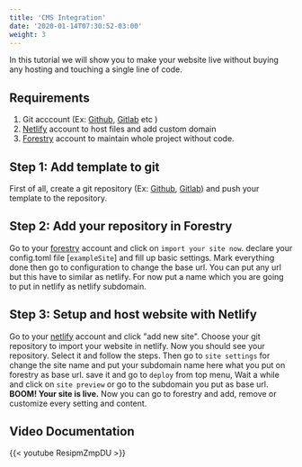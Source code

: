 ```yaml
---
title: 'CMS Integration'
date: '2020-01-14T07:30:52-03:00'
weight: 3
---
```


In this tutorial we will show you to make your website live without buying any hosting and touching a single line of code.

## Requirements

1. Git acccount (Ex: [Github](https://github.com/), [Gitlab](https://gitlab.com/) etc )
1. [Netlify](https://bit.ly/netlify-account) account to host files and add custom domain
1. [Forestry](https://bit.ly/forestry-account) account to maintain whole project without code.

## Step 1: Add template to git

First of all, create a git repository (Ex: [Github](https://github.com/), [Gitlab](https://gitlab.com/)) and push your template to the repository.

## Step 2: Add your repository in Forestry

Go to your [forestry](https://bit.ly/forestry-account) account and click on `import your site now`. declare your config.toml file \[`exampleSite`\] and fill up basic settings. Mark everything done then go to configuration to change the base url. You can put any url but this have to similar as netlify. For now put a name which you are going to put in netlify as netlify subdomain.

## Step 3: Setup and host website with Netlify

Go to your [netlify](https://bit.ly/netlify-account) account and click "add new site". Choose your git repository to import your website in netlify. Now you should see your repository. Select it and follow the steps. Then go to `site settings` for change the site name and put your subdomain name here what you put on forestry as base url. save it and go to `deploy` from top menu, Wait a while and click on `site preview` or go to the subdomain you put as base url. **BOOM! Your site is live.** Now you can go to forestry and add, remove or customize every setting and content.

## Video Documentation

{{< youtube ResipmZmpDU >}}

